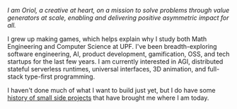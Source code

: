 *I am Oriol, a creative at heart, on a mission to solve problems through value generators at scale, enabling and delivering positive asymmetric impact for all.*

I grew up making games, which helps explain why I study both Math Engineering and Computer Science at UPF. I've been breadth-exploring software engineering, AI, product development, gamification, OSS, and tech startups for the last few years. I am currently interested in AGI, distributed stateful serverless runtimes, universal interfaces, 3D animation, and full-stack type-first programming.

I haven't done much of what I want to build just yet, but I do have some [history of small side projects](gallery/gallery.md) that have brought me where I am today.